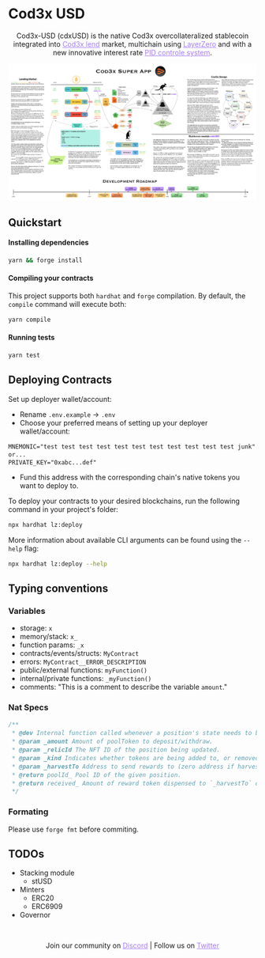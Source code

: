 # Cod3x USD

<p align="center">Cod3x-USD (cdxUSD) is the native Cod3x overcollateralized stablecoin integrated into <a href="https://github.com/Cod3x-Labs/Cod3x-Lend" style="color: #a77dff">Cod3x lend</a> market, multichain using <a href="https://layerzero.network/" style="color: #a77dff">LayerZero</a> and with a new innovative interest rate <a href="https://papers.ssrn.com/sol3/papers.cfm?abstract_id=4844212" style="color: #a77dff">PID controle system</a>.
</p>
<p align="center">
    <img alt="LayerZero" src="imgs/Cod3x_Super_App.png"/>
</p>

## Quickstart

#### Installing dependencies

```bash
yarn && forge install
```

#### Compiling your contracts

This project supports both `hardhat` and `forge` compilation. By default, the `compile` command will execute both:

```bash
yarn compile
```

#### Running tests

```bash
yarn test
```

## Deploying Contracts

Set up deployer wallet/account:

- Rename `.env.example` -> `.env`
- Choose your preferred means of setting up your deployer wallet/account:

```
MNEMONIC="test test test test test test test test test test test junk"
or...
PRIVATE_KEY="0xabc...def"
```

- Fund this address with the corresponding chain's native tokens you want to deploy to.

To deploy your contracts to your desired blockchains, run the following command in your project's folder:

```bash
npx hardhat lz:deploy
```

More information about available CLI arguments can be found using the `--help` flag:

```bash
npx hardhat lz:deploy --help
```

## Typing conventions

### Variables

-   storage: `x`
-   memory/stack: `x_`
-   function params: `_x`
-   contracts/events/structs: `MyContract`
-   errors: `MyContract__ERROR_DESCRIPTION`
-   public/external functions: `myFunction()`
-   internal/private functions: `_myFunction()`
-   comments: "This is a comment to describe the variable `amount`."

### Nat Specs

```js
/**
 * @dev Internal function called whenever a position's state needs to be modified.
 * @param _amount Amount of poolToken to deposit/withdraw.
 * @param _relicId The NFT ID of the position being updated.
 * @param _kind Indicates whether tokens are being added to, or removed from, a pool.
 * @param _harvestTo Address to send rewards to (zero address if harvest should not be performed).
 * @return poolId_ Pool ID of the given position.
 * @return received_ Amount of reward token dispensed to `_harvestTo` on harvest.
 */
```

### Formating

Please use `forge fmt` before commiting.

## TODOs

- Stacking module
  - stUSD
- Minters
  - ERC20
  - ERC6909
- Governor

<br>

<p align="center">
  Join our community on <a href="https://discord.gg/ks3XVH3yg2" style="color: #a77dff">Discord</a> | Follow us on <a href="https://twitter.com/DeFiCod3x" style="color: #a77dff">Twitter</a>
</p>